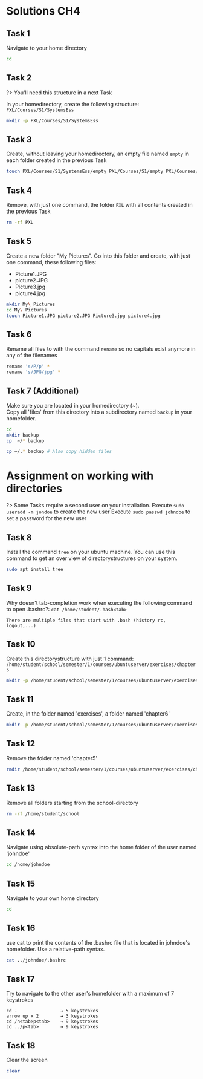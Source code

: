 # Solutions CH4

## Task 1
Navigate to your home directory

```bash
cd
```

## Task 2
?> <i class="fa-solid fa-circle-info"></i> You'll need this structure in a next Task

In your homedirectory, create the following structure:
`
PXL/Courses/S1/SystemsEss
`



```bash
mkdir -p PXL/Courses/S1/SystemsEss
```

## Task 3
Create, without leaving your homedirectory, an empty file named `empty` in each folder created in the previous Task

```bash
touch PXL/Courses/S1/SystemsEss/empty PXL/Courses/S1/empty PXL/Courses/empty PXL/empty
```

## Task 4
Remove, with just one command, the folder `PXL` with all contents created in the previous Task

```bash
rm -rf PXL
```

## Task 5
Create a new folder "My Pictures". Go into this folder and create, with just one command, these following files:
- Picture1.JPG
- picture2.JPG
- Picture3.jpg
- picture4.jpg

```bash
mkdir My\ Pictures
cd My\ Pictures
touch Picture1.JPG picture2.JPG Picture3.jpg picture4.jpg
```

## Task 6
Rename all files to with the command `rename` so no capitals exist anymore in any of the filenames

```bash
rename 's/P/p' *
rename 's/JPG/jpg' *
```

## Task 7 (Additional)
Make sure you are located in your homedirectory (~). <br/>
Copy all 'files' from this directory into a subdirectory named `backup` in your homefolder.

```bash
cd
mkdir backup
cp  ~/* backup

cp ~/.* backup # Also copy hidden files

```

# Assignment on working with directories

?> <i class="fa-solid fa-circle-info"></i> Some Tasks require a second user on your installation. 
Execute `sudo useradd -m jondoe` to create the new user
Execute `sudo passwd johndoe` to set a password for the new user

## Task 8
Install the command `tree` on your ubuntu machine. You can use this command to get an over view of directorystructures on your system.

```bash
sudo apt install tree
```

## Task 9
Why doesn't tab-completion work when executing the following command to open .bashrc?:
`cat /home/student/.bash<tab>`

```
There are multiple files that start with .bash (history rc, logout,...)
```

## Task 10
Create this directorystructure with just 1 command:
`/home/student/school/semester/1/courses/ubuntuserver/exercises/chapter5`

```bash
mkdir -p /home/student/school/semester/1/courses/ubuntuserver/exercises/chapter5
```

## Task 11
Create, in the folder named 'exercises', a folder named 'chapter6'

```bash
mkdir -p /home/student/school/semester/1/courses/ubuntuserver/exercises/chapter6
```

## Task 12
Remove the folder named 'chapter5'
```bash
rmdir /home/student/school/semester/1/courses/ubuntuserver/exercises/chapter5
```

## Task 13
Remove all folders starting from the school-directory

```bash
rm -rf /home/student/school
```

## Task 14
Navigate using absolute-path syntax into the home folder of the user named 'johndoe'

```bash
cd /home/johndoe
```


## Task 15
Navigate to your own home directory

```bash
cd
```

## Task 16
use cat to print the contents of the .bashrc file that is located in johndoe's homefolder. Use a relative-path syntax.

```bash
cat ../johndoe/.bashrc
```

## Task 17
Try to navigate to the other user's homefolder with a maximum of 7 keystrokes

```
cd -			    → 5 keystrokes
arrow up x 2	    → 3 keystrokes
cd /h<tab>p<tab>  	→ 9 keystrokes
cd ../p<tab>	    → 9 keystrokes
```

## Task 18
Clear the screen

```bash
clear
```
